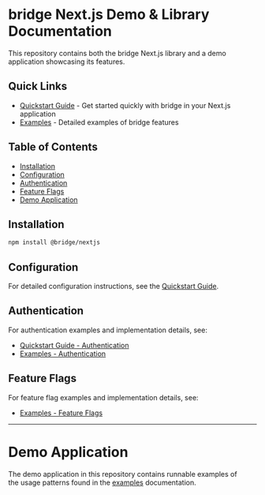 # bridge Next.js Demo & Library Documentation

This repository contains both the bridge Next.js library and a demo application showcasing its features.

## Quick Links
- [Quickstart Guide](learning/quickstart.md) - Get started quickly with bridge in your Next.js application
- [Examples](learning/examples.md) - Detailed examples of bridge features

## Table of Contents

- [Installation](#installation)
- [Configuration](#configuration)
- [Authentication](#authentication)
- [Feature Flags](#feature-flags)
- [Demo Application](#demo-application)

## Installation

```bash
npm install @bridge/nextjs
```

## Configuration

For detailed configuration instructions, see the [Quickstart Guide](learning/quickstart.md).


## Authentication

For authentication examples and implementation details, see:
- [Quickstart Guide - Authentication](learning/quickstart.md#authentication)
- [Examples - Authentication](learning/examples.md#authentication)

## Feature Flags

For feature flag examples and implementation details, see:
- [Examples - Feature Flags](learning/examples.md#feature-flags)

---

# Demo Application

The demo application in this repository contains runnable examples of  
the usage patterns found in the [examples](learning/examples.md) documentation.